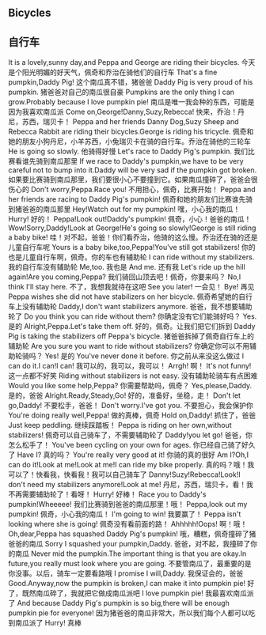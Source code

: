 ## Bicycles
## 自行车

It is a lovely,sunny day,and Peppa and George are riding their bicycles.
今天是个阳光明媚的好天气，佩奇和乔治在骑他们的自行车
That's a fine pumpkin,Daddy Pig!
这个南瓜真不错，猪爸爸
Daddy Pig is very proud of his pumpkin.
猪爸爸对自己的南瓜很自豪
Pumpkins are the only thing I can grow.Probably because I love pumpkin pie!
南瓜是唯一我会种的东西，可能是因为我喜欢南瓜派
Come on,George!Danny,Suzy,Rebecca!
快来，乔治！丹尼，苏西，瑞贝卡！
Peppa and her friends Danny Dog,Suzy Sheep and Rebecca Rabbit are riding their bicycles.George is riding his tricycle.
佩奇和她的朋友小狗丹尼，小羊苏西，小兔瑞贝卡在骑的自行车。乔治在骑他的三轮车
He is going so slowly.
他骑得好慢
Let's race to Daddy Pig's pumpkin.
我们比赛看谁先骑到南瓜那里
If we race to Daddy's pumpkin,we have to be very careful not to bump into it.Daddy will be very sad if the pumpkin got broken.
如果要比赛骑到南瓜那里，我们要很小心不要撞到它。如果南瓜撞碎了，爸爸会很伤心的
Don't worry,Peppa.Race you!
不用担心，佩奇，比赛开始！
Peppa and her friends are racing to Daddy Pig's pumpkin!
佩奇和她的朋友们比赛谁先骑到猪爸爸的南瓜那里
Hey!Watch out for my pumpkin!
嘿，小心我的南瓜！
Hurry!
好的！
Peppa!Look out!Daddy's pumpkin!
佩奇，小心！爸爸的南瓜！
Wow!Sorry,Daddy!Look at George!He's going so slowly!George is still riding a baby bike!
哇！对不起，爸爸！你们看乔治，他骑的这么慢。乔治还在骑的还是儿童自行车呢
Yours is a baby bike,too,Peppa!You've still got stabilizers!
你的也是儿童自行车啊，佩奇。你的车也有辅助轮
I can ride without my stabilizers.
我的自行车没有辅助轮
Me,too.
我也是
And me.
还有我
Let's ride up the hill again!Are you coming,Peppa?
我们骑回山顶去吧！佩奇，你要来吗？
No,I think I'll stay here.
不了，我想我就待在这吧
See you later!
一会见！
Bye!
再见
Peppa wishes she did not have stabilizers on her bicycle.
佩奇希望她的自行车上没有辅助轮
Daddy,I don't want stabilizers anymore.
爸爸，我不想要辅助轮了
Do you think you can ride without them?
你确定没有它们能骑好吗？
Yes.
是的
Alright,Peppa.Let's take them off.
好的，佩奇。让我们把它们拆到
Daddy Pig is taking the stabilizers off Peppa's bicycle.
猪爸爸拆掉了佩奇自行车上的辅助轮
Are you sure you want to ride without stabilizers?
你确定你可以不用辅助轮骑吗？
Yes!
是的
You've never done it before.
你之前从来没这么做过
I can do it.I can!I can!
我可以的，我可以，我可以！
Arrgh!
啊！
It's not funny!
这一点都不好笑
Riding without stabilizers is not easy.
没有辅助轮骑车有点困难
Would you like some help,Peppa?
你需要帮助吗，佩奇？
Yes,please,Daddy.
是的，爸爸
Alright.Ready,Steady,Go!
好的，准备好，坐稳，走！
Don't let go,Daddy!
不要松手，爸爸！
Don't worry.I've got you.
不要担心，我会保护你
You're doing really well,Peppa!
做的真棒，佩奇
Hold on,Daddy!
抓住了，爸爸
Just keep peddling.
继续踩踏板！
Peppa is riding on her own,without stabilizers!
佩奇可以自己骑车了，不需要辅助轮了
Daddy!you let go!
爸爸，你怎么松手了！
You've been cycling on your own for ages.
你已经自己骑了好久了
Have I?
真的吗？
You're really very good at it!
你骑的真的很好
Am I?Oh,I can do it!Look at me!Look at me!I can ride my bike properly.
真的吗？哦！我可以了！快看我，快看我！我可以自己骑车了
Danny!Suzy!Rebecca!Look!I don't need my stabilizers anymore!Look at me!
丹尼，苏西，瑞贝卡，看！我不再需要辅助轮了！看呀！
Hurry!
好棒！
Race you to Daddy's pumpkin!Wheeeee!
我们比赛骑到爸爸的南瓜那里！哦！
Peppa,look out my pumpkin!
佩奇，小心我的南瓜！
I'm going to win!
我要赢了！
Peppa isn't looking where she is going!
佩奇没有看前面的路！
Ahhhhh!Oops!
啊！哦！
Oh,dear,Peppa has squashed Daddy Pig's pumpkin!
哦，糟糕，佩奇撞碎了猪爸爸的南瓜
Sorry I squashed your pumpkin,Daddy.
爸爸，对不起，我撞碎了你的南瓜
Never mid the pumpkin.The important thing is that you are okay.In future,you really must look where you are going.
不要管南瓜了，最重要的是你没事。以后，骑车一定要看路哦
I promise I will,Daddy.
我保证会的，爸爸
Good.Anyway,now the pumpkin is broken,I can make it into pumpkin pie!
好了，既然南瓜碎了，我就把它做成南瓜派吧
I love pumpkin pie!
我最喜欢南瓜派了
And because Daddy Pig's pumpkin is so big,there will be enough pumpkin pie for everyone!
因为猪爸爸的南瓜非常大，所以我们每个人都可以吃到南瓜派了
Hurry!
真棒
